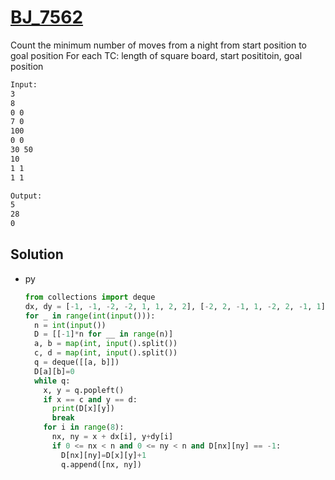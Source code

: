 # [BJ_7562](https://acmicpc.net/problem/7562)

Count the minimum number of moves from a night from start position to goal position
For each TC: length of square board, start posititoin, goal position

```txt
Input:
3
8
0 0
7 0
100
0 0
30 50
10
1 1
1 1

Output:
5
28
0
```

## Solution

* py

  ```py
  from collections import deque
  dx, dy = [-1, -1, -2, -2, 1, 1, 2, 2], [-2, 2, -1, 1, -2, 2, -1, 1]
  for _ in range(int(input())):
    n = int(input())
    D = [[-1]*n for __ in range(n)]
    a, b = map(int, input().split())
    c, d = map(int, input().split())
    q = deque([[a, b]])
    D[a][b]=0
    while q:
      x, y = q.popleft()
      if x == c and y == d:
        print(D[x][y])
        break
      for i in range(8):
        nx, ny = x + dx[i], y+dy[i]
        if 0 <= nx < n and 0 <= ny < n and D[nx][ny] == -1:
          D[nx][ny]=D[x][y]+1
          q.append([nx, ny])
  ```

